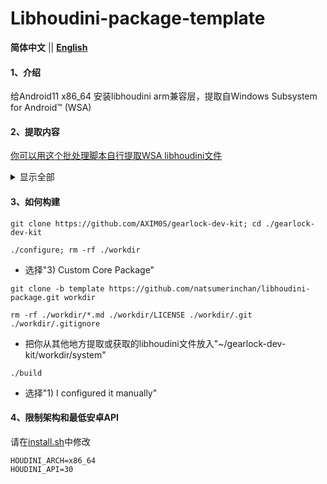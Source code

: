 # Libhoudini-package-template

 **简体中文** || [ **English** ](README.md)

#### 1、介绍
给Android11 x86_64 安装libhoudini arm兼容层，提取自Windows Subsystem for Android™️ (WSA)

#### 2、提取内容

[你可以用这个批处理脚本自行提取WSA libhoudini文件](https://gist.github.com/natsumerinchan/b7a44acadfa66d0e07ead299423695c4)

<details>
<summary>显示全部</summary>

1. Arm_32(armeabi,armeabi-v7a)
- /system/bin/houdini
- /system/bin/arm/linker
- /system/lib/libhoudini.so
- /system/lib/arm/*
- /system/lib/arm/nb/*

2. Arm_64(arm64-v8a)
- /system/bin/houdini64
- /system/bin/arm64/linker64
- /system/lib64/libhoudini.so
- /system/lib64/arm64/*
- /system/lib64/arm64/nb/*

</details>

#### 3、如何构建

```
git clone https://github.com/AXIM0S/gearlock-dev-kit; cd ./gearlock-dev-kit
```

```
./configure; rm -rf ./workdir
```
- 选择"3) Custom Core Package"

```
git clone -b template https://github.com/natsumerinchan/libhoudini-package.git workdir
```

```
rm -rf ./workdir/*.md ./workdir/LICENSE ./workdir/.git ./workdir/.gitignore
```

- 把你从其他地方提取或获取的libhoudini文件放入"~/gearlock-dev-kit/workdir/system"

```
./build
```
- 选择"1) I configured it manually"
  
#### 4、限制架构和最低安卓API

请在[install.sh](install.sh)中修改

```
HOUDINI_ARCH=x86_64
HOUDINI_API=30
```
